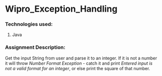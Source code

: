 # Wipro_Exception_Handling

### Technologies used:
1. Java

### Assignment Description:
Get the input String from user and parse it to an integer. If it is not a number it will throw *Number Format Exception* - catch it and print *Entered input is not a valid format for an integer*, or else print the square of that number.
